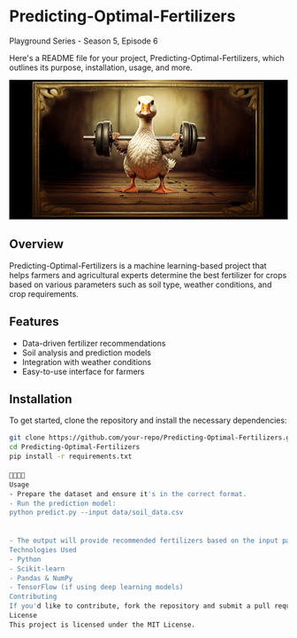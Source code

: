 # Predicting-Optimal-Fertilizers
Playground Series - Season 5, Episode 6

Here's a README file for your project, Predicting-Optimal-Fertilizers, which outlines its purpose, installation, usage, and more.

![Image](https://github.com/Ishita95-harvad/Predicting-Optimal-Fertilizers/blob/main/header%20(5).png)

## Overview
Predicting-Optimal-Fertilizers is a machine learning-based project that helps farmers and agricultural experts determine the best fertilizer for crops based on various parameters such as soil type, weather conditions, and crop requirements.

## Features
- Data-driven fertilizer recommendations
- Soil analysis and prediction models
- Integration with weather conditions
- Easy-to-use interface for farmers

## Installation
To get started, clone the repository and install the necessary dependencies:

```sh
git clone https://github.com/your-repo/Predicting-Optimal-Fertilizers.git
cd Predicting-Optimal-Fertilizers
pip install -r requirements.txt


Usage
- Prepare the dataset and ensure it's in the correct format.
- Run the prediction model:
python predict.py --input data/soil_data.csv


- The output will provide recommended fertilizers based on the input parameters.
Technologies Used
- Python
- Scikit-learn
- Pandas & NumPy
- TensorFlow (if using deep learning models)
Contributing
If you'd like to contribute, fork the repository and submit a pull request.
License
This project is licensed under the MIT License.

